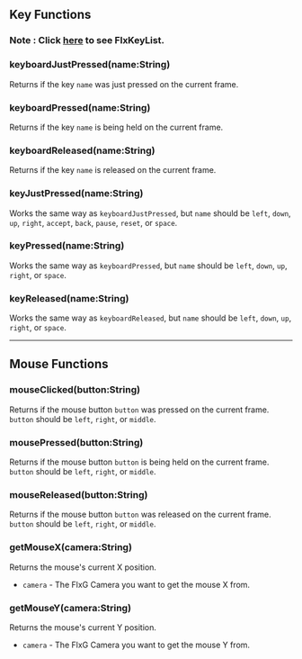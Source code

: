 ## Key Functions
### Note : Click [here](https://api.haxeflixel.com/flixel/input/keyboard/FlxKeyList.html) to see FlxKeyList.
### keyboardJustPressed(name:String)
Returns if the key `name` was just pressed on the current frame.

### keyboardPressed(name:String)
Returns if the key `name` is being held on the current frame.

### keyboardReleased(name:String)
Returns if the key `name` is released on the current frame.

### keyJustPressed(name:String)
Works the same way as `keyboardJustPressed`, but `name` should be `left`, `down`, `up`, `right`, `accept`, `back`, `pause`, `reset`, or `space`.

### keyPressed(name:String)
Works the same way as `keyboardPressed`, but `name` should be `left`, `down`, `up`, `right`, or `space`.

### keyReleased(name:String)
Works the same way as `keyboardReleased`, but `name` should be `left`, `down`, `up`, `right`, or `space`.
***

## Mouse Functions
### mouseClicked(button:String)
Returns if the mouse button `button` was pressed on the current frame. `button` should be `left`, `right`, or `middle`.

### mousePressed(button:String)
Returns if the mouse button `button` is being held on the current frame. `button` should be `left`, `right`, or `middle`.

### mouseReleased(button:String)
Returns if the mouse button `button` was released on the current frame. `button` should be `left`, `right`, or `middle`.

### getMouseX(camera:String)
Returns the mouse's current X position.

* `camera` - The FlxG Camera you want to get the mouse X from.

### getMouseY(camera:String)
Returns the mouse's current Y position.

* `camera` - The FlxG Camera you want to get the mouse Y from.